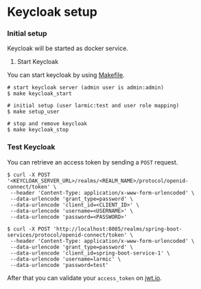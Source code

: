 # Keycloak setup

### Initial setup

Keycloak will be started as docker service. 

1. Start Keycloak

You can start keycloak by using [Makefile](Makefile). 

```shell
# start keycloak server (admin user is admin:admin)
$ make keycloak_start

# initial setup (user larmic:test and user role mapping)
$ make setup_user

# stop and remove keycloak
$ make keycloak_stop
```

### Test Keycloak

You can retrieve an access token by sending a `POST` request.

```shell 
$ curl -X POST '<KEYCLOAK_SERVER_URL>/realms/<REALM_NAME>/protocol/openid-connect/token' \
 --header 'Content-Type: application/x-www-form-urlencoded' \
 --data-urlencode 'grant_type=password' \
 --data-urlencode 'client_id=<CLIENT_ID>' \
 --data-urlencode 'username=<USERNAME>' \
 --data-urlencode 'password=<PASSWORD>'

$ curl -X POST 'http://localhost:8085/realms/spring-boot-services/protocol/openid-connect/token' \
 --header 'Content-Type: application/x-www-form-urlencoded' \
 --data-urlencode 'grant_type=password' \
 --data-urlencode 'client_id=spring-boot-service-1' \
 --data-urlencode 'username=larmic' \
 --data-urlencode 'password=test'
```

After that you can validate your `access_token` on [jwt.io](https://jwt.io/).